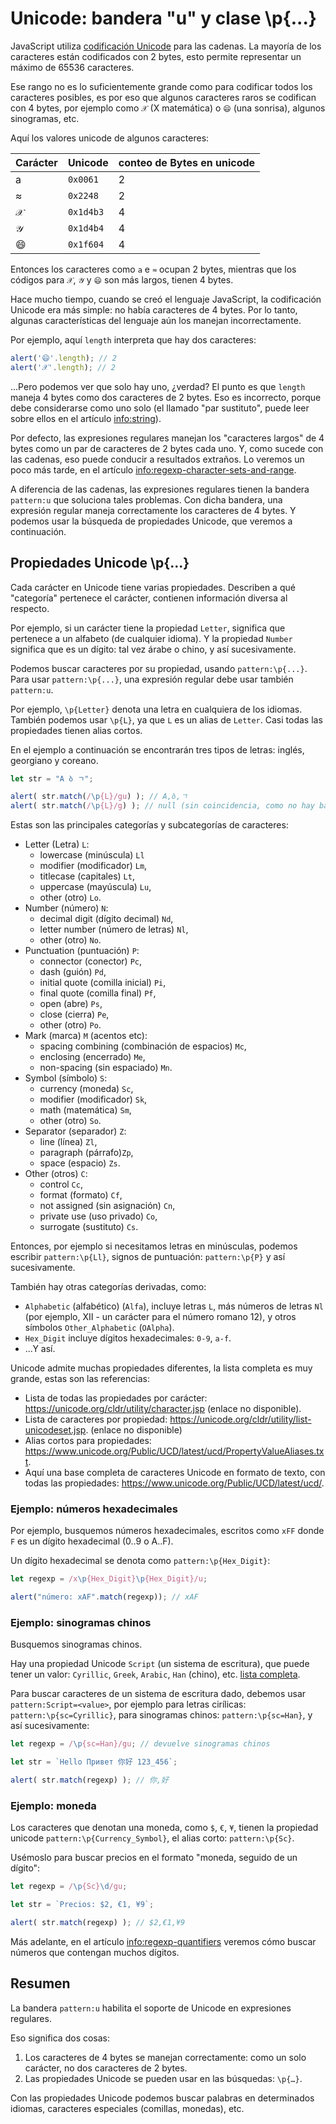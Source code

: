 # Unicode: bandera "u" y clase \p{...}

JavaScript utiliza [codificación Unicode](https://en.wikipedia.org/wiki/Unicode) para las cadenas. La mayoría de los caracteres están codificados con 2 bytes, esto permite representar un máximo de 65536 caracteres.

Ese rango no es lo suficientemente grande como para codificar todos los caracteres posibles, es por eso que algunos caracteres raros se codifican con 4 bytes, por ejemplo como `𝒳` (X matemática) o `😄` (una sonrisa), algunos sinogramas, etc.

Aquí los valores unicode de algunos caracteres:

| Carácter  | Unicode | conteo de Bytes en unicode  |
|------------|---------|--------|
| a | `0x0061` |  2 |
| ≈ | `0x2248` |  2 |
|𝒳| `0x1d4b3` | 4 |
|𝒴| `0x1d4b4` | 4 |
|😄| `0x1f604` | 4 |

Entonces los caracteres como `a` e `≈` ocupan 2 bytes, mientras que los códigos para `𝒳`, `𝒴` y `😄` son más largos, tienen 4 bytes.

Hace mucho tiempo, cuando se creó el lenguaje JavaScript, la codificación Unicode era más simple: no había caracteres de 4 bytes. Por lo tanto, algunas características del lenguaje aún los manejan incorrectamente.

Por ejemplo, aquí `length` interpreta que hay dos caracteres:

```js run
alert('😄'.length); // 2
alert('𝒳'.length); // 2
```

...Pero podemos ver que solo hay uno, ¿verdad? El punto es que `length` maneja 4 bytes como dos caracteres de 2 bytes. Eso es incorrecto, porque debe considerarse como uno solo (el llamado "par sustituto", puede leer sobre ellos en el artículo <info:string>).

Por defecto, las expresiones regulares manejan los "caracteres largos" de 4 bytes como un par de caracteres de 2 bytes cada uno. Y, como sucede con las cadenas, eso puede conducir a resultados extraños. Lo veremos un poco más tarde, en el artículo <info:regexp-character-sets-and-range>.

A diferencia de las cadenas, las expresiones regulares tienen la bandera `pattern:u` que soluciona tales problemas. Con dicha bandera, una expresión regular maneja correctamente los caracteres de 4 bytes. Y podemos usar la búsqueda de propiedades Unicode, que veremos a continuación.

## Propiedades Unicode \p{...}

Cada carácter en Unicode tiene varias propiedades. Describen a qué "categoría" pertenece el carácter, contienen información diversa al respecto.

Por ejemplo, si un carácter tiene la propiedad `Letter`, significa que pertenece a un alfabeto (de cualquier idioma). Y la propiedad `Number` significa que es un dígito: tal vez árabe o chino, y así sucesivamente.

Podemos buscar caracteres por su propiedad, usando `pattern:\p{...}`. Para usar `pattern:\p{...}`, una expresión regular debe usar también `pattern:u`.

Por ejemplo, `\p{Letter}` denota una letra en cualquiera de los idiomas. También podemos usar `\p{L}`, ya que `L` es un alias de `Letter`. Casi todas las propiedades tienen alias cortos.

En el ejemplo a continuación se encontrarán tres tipos de letras: inglés, georgiano y coreano.

```js run
let str = "A ბ ㄱ";

alert( str.match(/\p{L}/gu) ); // A,ბ,ㄱ
alert( str.match(/\p{L}/g) ); // null (sin coincidencia, como no hay bandera "u")
```

Estas son las principales categorías y subcategorías de caracteres:

- Letter (Letra) `L`:
  - lowercase (minúscula) `Ll`
  - modifier (modificador) `Lm`,
  - titlecase (capitales) `Lt`,
  - uppercase (mayúscula) `Lu`,
  - other (otro) `Lo`.
- Number (número) `N`:
  - decimal digit (dígito decimal) `Nd`,
  - letter number (número de letras) `Nl`,
  - other (otro) `No`.
- Punctuation (puntuación) `P`:
  - connector (conector) `Pc`,
  - dash (guión) `Pd`,
  - initial quote (comilla inicial) `Pi`,
  - final quote (comilla final) `Pf`,
  - open (abre) `Ps`,
  - close (cierra) `Pe`,
  - other (otro) `Po`.
- Mark (marca) `M` (acentos etc):
  - spacing combining (combinación de espacios) `Mc`,
  - enclosing (encerrado) `Me`,
  - non-spacing (sin espaciado) `Mn`.
- Symbol (símbolo) `S`:
  - currency (moneda) `Sc`,
  - modifier (modificador) `Sk`,
  - math (matemática) `Sm`,
  - other (otro) `So`.
- Separator (separador) `Z`:
  - line (línea) `Zl`,
  - paragraph (párrafo)`Zp`,
  - space (espacio) `Zs`.
- Other (otros) `C`:
  - control `Cc`,
  - format (formato) `Cf`,
  - not assigned (sin asignación) `Cn`,
  - private use (uso privado) `Co`,
  - surrogate (sustituto) `Cs`.

Entonces, por ejemplo si necesitamos letras en minúsculas, podemos escribir `pattern:\p{Ll}`, signos de puntuación: `pattern:\p{P}` y así sucesivamente.

También hay otras categorías derivadas, como:
- `Alphabetic` (alfabético) (`Alfa`), incluye letras `L`, más números de letras `Nl` (por ejemplo, Ⅻ - un carácter para el número romano 12), y otros símbolos `Other_Alphabetic` (`OAlpha`).
- `Hex_Digit` incluye dígitos hexadecimales: `0-9`, `a-f`.
- ...Y así.

Unicode admite muchas propiedades diferentes, la lista completa es muy grande, estas son las referencias:

- Lista de todas las propiedades por carácter: https://unicode.org/cldr/utility/character.jsp (enlace no disponible).
- Lista de caracteres por propiedad: <https://unicode.org/cldr/utility/list-unicodeset.jsp>. (enlace no disponible)
- Alias cortos para propiedades: <https://www.unicode.org/Public/UCD/latest/ucd/PropertyValueAliases.txt>.
- Aquí una base completa de caracteres Unicode en formato de texto, con todas las propiedades: <https://www.unicode.org/Public/UCD/latest/ucd/>.

### Ejemplo: números hexadecimales

Por ejemplo, busquemos números hexadecimales, escritos como `xFF` donde` F` es un dígito hexadecimal (0..9 o A..F).

Un dígito hexadecimal se denota como `pattern:\p{Hex_Digit}`:

```js run
let regexp = /x\p{Hex_Digit}\p{Hex_Digit}/u;

alert("número: xAF".match(regexp)); // xAF
```

### Ejemplo: sinogramas chinos

Busquemos sinogramas chinos.

Hay una propiedad Unicode `Script` (un sistema de escritura), que puede tener un valor: `Cyrillic`, `Greek`, `Arabic`, `Han` (chino), etc. [lista completa](https://en.wikipedia.org/wiki/Script_(Unicode)).

Para buscar caracteres de un sistema de escritura dado, debemos usar `pattern:Script=<value>`, por ejemplo para letras cirílicas: `pattern:\p{sc=Cyrillic}`, para sinogramas chinos: `pattern:\p{sc=Han}`, y así sucesivamente:

```js run
let regexp = /\p{sc=Han}/gu; // devuelve sinogramas chinos

let str = `Hello Привет 你好 123_456`;

alert( str.match(regexp) ); // 你,好
```

### Ejemplo: moneda

Los caracteres que denotan una moneda, como `$`, `€`, `¥`, tienen la propiedad unicode `pattern:\p{Currency_Symbol}`, el alias corto: `pattern:\p{Sc}`.

Usémoslo para buscar precios en el formato "moneda, seguido de un dígito":

```js run
let regexp = /\p{Sc}\d/gu;

let str = `Precios: $2, €1, ¥9`;

alert( str.match(regexp) ); // $2,€1,¥9
```

Más adelante, en el artículo <info:regexp-quantifiers> veremos cómo buscar números que contengan muchos dígitos.

## Resumen

La bandera `pattern:u` habilita el soporte de Unicode en expresiones regulares.

Eso significa dos cosas:

1. Los caracteres de 4 bytes se manejan correctamente: como un solo carácter, no dos caracteres de 2 bytes.
2. Las propiedades Unicode se pueden usar en las búsquedas: `\p{…}`.

Con las propiedades Unicode podemos buscar palabras en determinados idiomas, caracteres especiales (comillas, monedas), etc.
